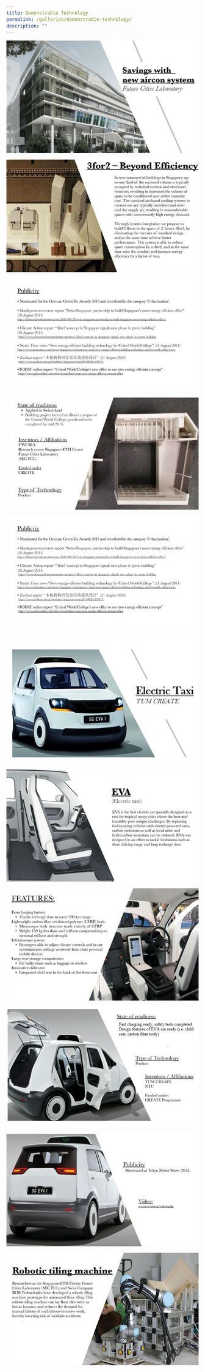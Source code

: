 ```yaml
---
title: Demonstrable Technology
permalink: /galleries/demonstrable-technology/
description: ""
---
```



![](/images/Demonstrable%20Technology/111111.jpg)


![](/images/Demonstrable%20Technology/211111.jpg)

![](/images/Demonstrable%20Technology/3for2-beyong-efficiency-fcl-page-005.jpg)

![](/images/Demonstrable%20Technology/411111.jpg)

![](/images/Demonstrable%20Technology/3for2-beyong-efficiency-fcl-page-005.jpg)

![](/images/Demonstrable%20Technology/611111.png)

![](/images/Demonstrable%20Technology/711111.jpg)

![](/images/Demonstrable%20Technology/811111.jpg)



![](/images/Demonstrable%20Technology/1122222.png)


![](/images/Demonstrable%20Technology/911111.jpg)


![](/images/Demonstrable%20Technology/1011111.jpg)
